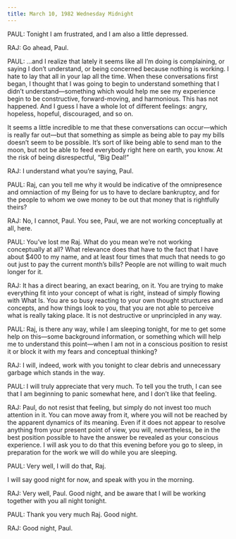 ```yaml
---
title: March 10, 1982 Wednesday Midnight 
---
```


PAUL: Tonight I am frustrated, and I am also a little depressed.

RAJ: Go ahead, Paul.

PAUL: &hellip;and I realize that lately it seems like all I’m doing is
complaining, or saying I don’t understand, or being concerned because nothing
is working. I hate to lay that all in your lap all the time. When these
conversations first began, I thought that I was going to begin to understand
something that I didn’t understand—something which would help me see my
experience begin to be constructive, forward-moving, and harmonious. This has
not happened. And I guess I have a whole lot of different feelings: angry,
hopeless, hopeful, discouraged, and so on.

It seems a little incredible to me that these conversations can occur—which is
really far out—but that something as simple as being able to pay my bills
doesn’t seem to be possible. It’s sort of like being able to send man to the
moon, but not be able to feed everybody right here on earth, you know. At the
risk of being disrespectful, “Big Deal!”

RAJ: I understand what you’re saying, Paul.

PAUL: Raj, can you tell me why it would be indicative of the omnipresence and
omniaction of my Being for us to have to declare bankruptcy, and for the people
to whom we owe money to be out that money that is rightfully theirs?

RAJ: No, I cannot, Paul. You see, Paul, we are not working conceptually at all,
here.

PAUL: You’ve lost me Raj. What do you mean we’re not working conceptually at
all? What relevance does that have to the fact that I have about $400 to my
name, and at least four times that much that needs to go out just to pay the
current month’s bills? People are not willing to wait much longer for it.

RAJ: It has a direct bearing, an exact bearing, on it. You are trying to make
everything fit into your concept of what is right, instead of simply flowing
with What Is. You are so busy reacting to your own thought structures and
concepts, and how things look to you, that you are not able to perceive what is
really taking place. It is not destructive or unprincipled in any way.

PAUL: Raj, is there any way, while I am sleeping tonight, for me to get some
help on this—some background information, or something which will help me to
understand this point—when I am not in a conscious position to resist it or
block it with my fears and conceptual thinking?

RAJ: I will, indeed, work with you tonight to clear debris and unnecessary
garbage which stands in the way.

PAUL: I will truly appreciate that very much. To tell you the truth, I can see
that I am beginning to panic somewhat here, and I don’t like that feeling.

RAJ: Paul, do not resist that feeling, but simply do not invest too much
attention in it. You can move away from it, where you will not be reached by
the apparent dynamics of its meaning. Even if it does not appear to resolve
anything from your present point of view, you will, nevertheless, be in the
best position possible to have the answer be revealed as your conscious
experience. I will ask you to do that this evening before you go to sleep, in
preparation for the work we will do while you are sleeping.

PAUL: Very well, I will do that, Raj.

I will say good night for now, and speak with you in the morning.

RAJ: Very well, Paul. Good night, and be aware that I will be working together
with you all night tonight.

PAUL: Thank you very much Raj. Good night.

RAJ: Good night, Paul.

